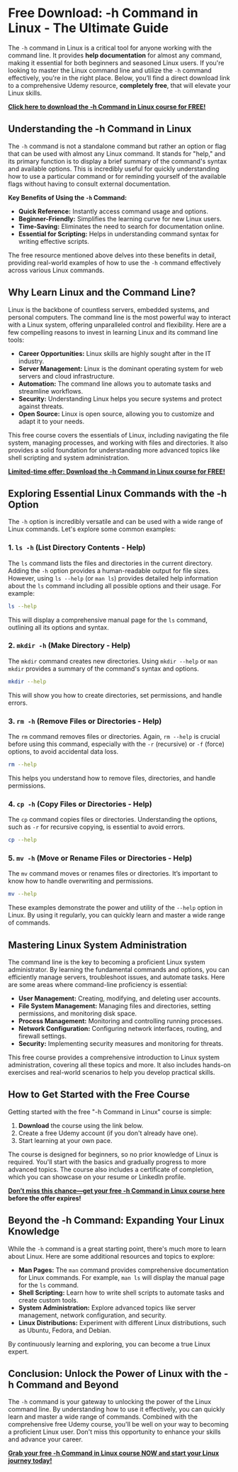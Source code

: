 # Free Download: -h Command in Linux - The Ultimate Guide

The `-h` command in Linux is a critical tool for anyone working with the command line. It provides **help documentation** for almost any command, making it essential for both beginners and seasoned Linux users. If you're looking to master the Linux command line and utilize the `-h` command effectively, you're in the right place. Below, you’ll find a direct download link to a comprehensive Udemy resource, **completely free**, that will elevate your Linux skills.

[**Click here to download the -h Command in Linux course for FREE!**](https://udemywork.com/-h-command-in-linux)

## Understanding the -h Command in Linux

The `-h` command is not a standalone command but rather an option or flag that can be used with almost any Linux command. It stands for "help," and its primary function is to display a brief summary of the command's syntax and available options. This is incredibly useful for quickly understanding how to use a particular command or for reminding yourself of the available flags without having to consult external documentation.

**Key Benefits of Using the `-h` Command:**

*   **Quick Reference:** Instantly access command usage and options.
*   **Beginner-Friendly:** Simplifies the learning curve for new Linux users.
*   **Time-Saving:** Eliminates the need to search for documentation online.
*   **Essential for Scripting:** Helps in understanding command syntax for writing effective scripts.

The free resource mentioned above delves into these benefits in detail, providing real-world examples of how to use the `-h` command effectively across various Linux commands.

## Why Learn Linux and the Command Line?

Linux is the backbone of countless servers, embedded systems, and personal computers. The command line is the most powerful way to interact with a Linux system, offering unparalleled control and flexibility. Here are a few compelling reasons to invest in learning Linux and its command line tools:

*   **Career Opportunities:** Linux skills are highly sought after in the IT industry.
*   **Server Management:** Linux is the dominant operating system for web servers and cloud infrastructure.
*   **Automation:** The command line allows you to automate tasks and streamline workflows.
*   **Security:** Understanding Linux helps you secure systems and protect against threats.
*   **Open Source:** Linux is open source, allowing you to customize and adapt it to your needs.

This free course covers the essentials of Linux, including navigating the file system, managing processes, and working with files and directories. It also provides a solid foundation for understanding more advanced topics like shell scripting and system administration.

[**Limited-time offer: Download the -h Command in Linux course for FREE!**](https://udemywork.com/-h-command-in-linux)

## Exploring Essential Linux Commands with the -h Option

The `-h` option is incredibly versatile and can be used with a wide range of Linux commands. Let's explore some common examples:

### 1. `ls -h` (List Directory Contents - Help)

The `ls` command lists the files and directories in the current directory. Adding the `-h` option provides a human-readable output for file sizes. However, using `ls --help` (or `man ls`) provides detailed help information about the `ls` command including all possible options and their usage. For example:

```bash
ls --help
```

This will display a comprehensive manual page for the `ls` command, outlining all its options and syntax.

### 2. `mkdir -h` (Make Directory - Help)

The `mkdir` command creates new directories. Using `mkdir --help` or `man mkdir` provides a summary of the command's syntax and options.

```bash
mkdir --help
```

This will show you how to create directories, set permissions, and handle errors.

### 3. `rm -h` (Remove Files or Directories - Help)

The `rm` command removes files or directories. Again, `rm --help` is crucial before using this command, especially with the `-r` (recursive) or `-f` (force) options, to avoid accidental data loss.

```bash
rm --help
```

This helps you understand how to remove files, directories, and handle permissions.

### 4. `cp -h` (Copy Files or Directories - Help)

The `cp` command copies files or directories. Understanding the options, such as `-r` for recursive copying, is essential to avoid errors.

```bash
cp --help
```

### 5. `mv -h` (Move or Rename Files or Directories - Help)

The `mv` command moves or renames files or directories. It’s important to know how to handle overwriting and permissions.

```bash
mv --help
```

These examples demonstrate the power and utility of the `--help` option in Linux. By using it regularly, you can quickly learn and master a wide range of commands.

## Mastering Linux System Administration

The command line is the key to becoming a proficient Linux system administrator. By learning the fundamental commands and options, you can efficiently manage servers, troubleshoot issues, and automate tasks. Here are some areas where command-line proficiency is essential:

*   **User Management:** Creating, modifying, and deleting user accounts.
*   **File System Management:** Managing files and directories, setting permissions, and monitoring disk space.
*   **Process Management:** Monitoring and controlling running processes.
*   **Network Configuration:** Configuring network interfaces, routing, and firewall settings.
*   **Security:** Implementing security measures and monitoring for threats.

This free course provides a comprehensive introduction to Linux system administration, covering all these topics and more. It also includes hands-on exercises and real-world scenarios to help you develop practical skills.

## How to Get Started with the Free Course

Getting started with the free "-h Command in Linux" course is simple:

1.  **Download** the course using the link below.
2.  Create a free Udemy account (if you don't already have one).
3.  Start learning at your own pace.

The course is designed for beginners, so no prior knowledge of Linux is required. You'll start with the basics and gradually progress to more advanced topics. The course also includes a certificate of completion, which you can showcase on your resume or LinkedIn profile.

[**Don’t miss this chance—get your free -h Command in Linux course here**](https://udemywork.com/-h-command-in-linux) **before the offer expires!**

## Beyond the -h Command: Expanding Your Linux Knowledge

While the `-h` command is a great starting point, there's much more to learn about Linux. Here are some additional resources and topics to explore:

*   **Man Pages:** The `man` command provides comprehensive documentation for Linux commands. For example, `man ls` will display the manual page for the `ls` command.
*   **Shell Scripting:** Learn how to write shell scripts to automate tasks and create custom tools.
*   **System Administration:** Explore advanced topics like server management, network configuration, and security.
*   **Linux Distributions:** Experiment with different Linux distributions, such as Ubuntu, Fedora, and Debian.

By continuously learning and exploring, you can become a true Linux expert.

## Conclusion: Unlock the Power of Linux with the -h Command and Beyond

The `-h` command is your gateway to unlocking the power of the Linux command line. By understanding how to use it effectively, you can quickly learn and master a wide range of commands. Combined with the comprehensive free Udemy course, you'll be well on your way to becoming a proficient Linux user. Don't miss this opportunity to enhance your skills and advance your career.

**[Grab your free -h Command in Linux course NOW and start your Linux journey today!](https://udemywork.com/-h-command-in-linux)**
